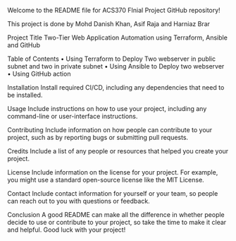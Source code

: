 Welcome to the README file for ACS370 FInial Project  GitHub repository! 

This project is done by Mohd Danish Khan, Asif Raja and Harniaz Brar


Project Title
Two-Tier Web Application Automation using Terraform, Ansible and GitHub

Table of Contents
•	Using Terraform to Deploy Two webserver in public subnet and two in private subnet
•	Using Ansible to Deploy two webserver
•	Using GitHub action 
 

Installation
Install required CI/CD, including any dependencies that need to be installed.


Usage
Include instructions on how to use your project, including any command-line or user-interface instructions.

Contributing
Include information on how people can contribute to your project, such as by reporting bugs or submitting pull requests.

Credits
Include a list of any people or resources that helped you create your project.

License
Include information on the license for your project. For example, you might use a standard open-source license like the MIT License.

Contact
Include contact information for yourself or your team, so people can reach out to you with questions or feedback.

Conclusion
A good README can make all the difference in whether people decide to use or contribute to your project, so take the time to make it clear and helpful. Good luck with your project!


